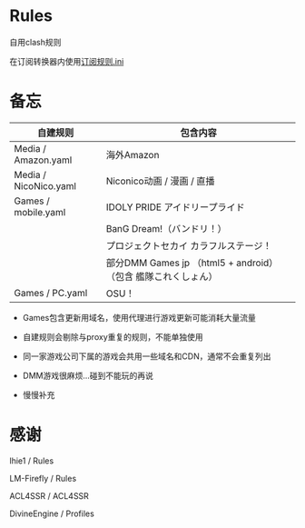 # Rules
自用clash规则

在订阅转换器内使用[订阅规则.ini](https://raw.githubusercontent.com/zy41501/Rules/main/%E8%AE%A2%E9%98%85%E8%A7%84%E5%88%99.ini)

# 备忘

| 自建规则 | 包含内容 |
| --- | --- |
| Media / Amazon.yaml | 海外Amazon |
| Media / NicoNico.yaml | Niconico动画 / 漫画 / 直播 | 
| Games / mobile.yaml | IDOLY PRIDE アイドリープライド |
|   | BanG Dream!（バンドリ！） |
|   | プロジェクトセカイ カラフルステージ！ |
|   | 部分DMM Games jp （html5 + android）（包含 艦隊これくしょん） |
| Games / PC.yaml | OSU！ |

- Games包含更新用域名，使用代理进行游戏更新可能消耗大量流量

- 自建规则会剔除与proxy重复的规则，不能单独使用

- 同一家游戏公司下属的游戏会共用一些域名和CDN，通常不会重复列出

- DMM游戏很麻烦...碰到不能玩的再说

- 慢慢补充

# 感谢

lhie1 / Rules

LM-Firefly / Rules

ACL4SSR / ACL4SSR

DivineEngine / Profiles
